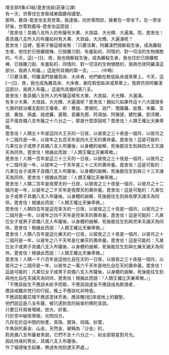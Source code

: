 增支部8集43經/毘舍佉經(莊春江譯)  
有一次，世尊住在舍衛城東園鹿母講堂。  
那時，鹿母-毘舍佉去見世尊。抵達後，向世尊問訊，接著在一旁坐下。在一旁坐好後，世尊對鹿母-毘舍佉這麼說：  
「毘舍佉！具備八支所入的布薩有大果、大效益、大光輝、大遍滿。而，毘舍佉！善具備八支所入的布薩如何有大果、大效益、大光輝、大遍滿呢？  
毘舍佉！這裡，聖弟子像這樣省察：『只要活著，阿羅漢們捨斷殺生後，成為離殺生者，他住於已捨離棍棒、已捨離刀劍、有羞恥的、同情的、對一切活的生物憐愍的，今天，這[一]日、夜，我也捨斷殺生後，成為離殺生者，我也住於已捨離棍棒、已捨離刀劍、有羞恥的、同情的、對一切活的生物憐愍的，我將仿效阿羅漢這部分，我將入布薩。』這是所具備的第一支。……（中略）  
『只要活著，阿羅漢們是離高床、大床者，他們躺在較低臥床或草蓆上，今天，這[一]日、夜，我也成為離高床、大床者，躺在較低臥床或草蓆上，我將仿效阿羅漢這部分，我將入布薩。』這是所具備的第八支。  
毘舍佉！善具備八支所入的布薩這樣有大果、大效益、大光輝、大遍滿。  
有多少大果、大效益、大光輝、大遍滿呢？毘舍佉！猶如凡如果作這十六大國很多七寶的統治權支配的王權者，即：鴦伽、摩揭陀、迦尸、憍薩羅、跋耆、末羅、支提、番伽、俱盧、般遮羅、婆蹉、首羅先那、阿濕伽、阿槃提、健陀羅、劍浮闍，這不值具備八支布薩之十六分之一，那是什麼原因呢？毘舍佉！人類王權比天樂卑微。  
毘舍佉！人類五十年是這四大王天的一日夜，以彼夜之三十夜是一個月，以彼月之十二個月是一年，以彼年之五百天年是四大王天的壽命量。毘舍佉！這是可能的：凡某位女子或男子具備八支入布薩後，以身體的崩解，死後能往生到與四大王天諸天為同伴。毘舍佉！根據此而說：『人類王權比天樂卑微。』  
毘舍佉！人類一百年是這三十三天的一日夜，以彼夜之三十夜是一個月，以彼月之十二個月是一年，以彼年之一千天年是三十三天的壽命量。毘舍佉！這是可能的：凡某位女子或男子具備八支入布薩後，以身體的崩解，死後能往生到與三十三天諸天為同伴。毘舍佉！根據此而說：『人類王權比天樂卑微。』  
毘舍佉！人類二百年是夜摩天的一日夜，以彼夜之三十夜是一個月，以彼月之十二個月是一年，以彼年之二千天年是夜摩天的壽命量。毘舍佉！這是可能的：凡某位女子或男子具備八支入布薩後，以身體的崩解，死後能往生到與夜摩天諸天為同伴。毘舍佉！根據此而說：『人類王權比天樂卑微。』  
毘舍佉！人類四百年是這兜率天的一日夜，以彼夜之三十夜是一個月，以彼月之十二個月是一年，以彼年之四千天年是兜率天的壽命量。毘舍佉！這是可能的：凡某位女子或男子具備八支入布薩後，以身體的崩解，死後能往生到與兜率天諸天為同伴。毘舍佉！根據此而說：『人類王權比天樂卑微。』  
毘舍佉！人類八百年是這化樂天的一日夜，以彼夜之三十夜是一個月，以彼月之十二個月是一年，以彼年之八千天年是化樂天的壽命量。毘舍佉！這是可能的：凡某位女子或男子具備八支入布薩後，以身體的崩解，死後能往生到與化樂天諸天為同伴。毘舍佉！根據此而說：『人類王權比天樂卑微。』  
毘舍佉！人類一千六百年是這他化自在天的一日夜，以彼夜之三十夜是一個月，以彼月之十二個月是一年，以彼年之一萬六千天年是他化自在天的壽命量。毘舍佉！這是可能的：凡某位女子或男子具備八支入布薩後，以身體的崩解，死後能往生到與他化自在天諸天為同伴。毘舍佉！根據此而說：『人類王權比天樂卑微。』」  
「不應該殺生不應該未給予而取，不應該說虛妄不應該成為飲酒者，  
應該戒離非梵行的行婬，晚上不應該吃非時食。  
不應該配戴花環不應該塗抹芳香，應該睡[低]床或地上的鋪墊，  
他們說這是八支布薩，被已達到苦的結束的佛陀宣說。  
只要日月兩者環繞，放光、好看，  
行於空中破除黑暗，光照四方。  
凡存在於這中間的財產，真珠、寶珠、琉璃、妙寶，  
牛角狀的黃金、山金，天然金、被稱為『沙金』的，  
對具備八支布薩者來說，它們不及十六分之一，如全部眾星對月光。  
因此持戒的男女，具備八支入布薩後，  
作了福德後生起樂，無過失地到達天界處。」  
  
  
